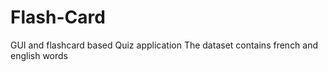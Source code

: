 # Flash-Card
GUI and flashcard based Quiz application
The dataset contains french and english words
